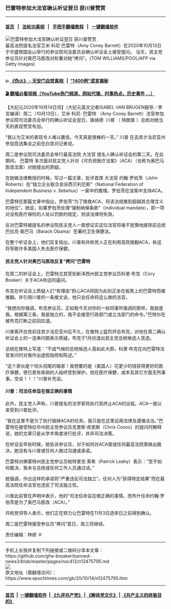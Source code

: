 ### 巴雷特参加大法官确认听证翌日 获川普赞赏
------------------------

#### [首页](https://github.com/gfw-breaker/banned-news3/blob/master/README.md) &nbsp;&nbsp;|&nbsp;&nbsp; [法轮功真相](https://github.com/begood0513/basic/blob/master/README.md)  &nbsp;&nbsp;|&nbsp;&nbsp; [手把手翻墙教程](https://github.com/gfw-breaker/guides/wiki)  &nbsp;&nbsp;|&nbsp;&nbsp; [一键翻墙软件](https://github.com/gfw-breaker/nogfw/blob/master/README.md)  



<div><img alt="巴雷特参加大法官确认听证翌日 获川普赞赏" class="attachment-djy_600_400 size-djy_600_400 wp-post-image" src="https://i.epochtimes.com/assets/uploads/2020/10/GettyImages-1229050957-600x400.jpg"/>
<div class="caption">
 最高法院提名法官艾米·科尼·巴雷特（Amy Coney Barrett）在2020年10月13日于华盛顿国会山举行的参议院司法委员会确认听证会上接受提问。 当天，民主党参议员针对奥巴马医改对轮番对她“拷问”。(TOM WILLIAMS/POOL/AFP via Getty Images)
</div></div><hr/>

#### 💥 [《伪火》 - 天安门自焚真相 ](http://158.247.195.190:10000/videos/blog/weihuo.html)&nbsp; |&nbsp; [“1400例”谎言揭秘  ](http://158.247.195.190:10000/videos/blog/jiexi1400.html)

#### [ 🎬  翻墙必看视频（YouTube热门频道、网站代理、时事热点、历史事件 ...）](https://github.com/gfw-breaker/links/blob/master/banned.md)

<div><p>
 【大纪元2020年10月14日讯】（大纪元英文记者ISABEL VAN BRUGEN报导／李言编译）周二（10月13日），艾米·科尼·
 <ok href="https://www.epochtimes.com/gb/tag/%E5%B7%B4%E9%9B%B7%E7%89%B9.html">
  巴雷特
 </ok>
 （Amy Coney Barrett）法官参加参议院司法委员会举行的确认听证会翌日，唐纳德·
 <ok href="https://www.epochtimes.com/gb/tag/%E5%B7%9D%E6%99%AE.html">
  川普
 </ok>
 （
 <ok href="https://www.epochtimes.com/gb/tag/%E7%89%B9%E6%9C%97%E6%99%AE.html">
  特朗普
 </ok>
 ）总统对她当天的表现赞赏有加。
</p>
<p>
 “我认为艾米的表现令人难以置信。今天真是很棒的一天。”
 <ok href="https://www.epochtimes.com/gb/tag/%E5%B7%9D%E6%99%AE.html">
  川普
 </ok>
 在去宾夕法尼亚州参加竞选集会之前在白宫对记者说。
</p>
<p>
 周二是参议院司法委员会举行最高法院
 <ok href="https://www.epochtimes.com/gb/tag/%E5%A4%A7%E6%B3%95%E5%AE%98.html">
  大法官
 </ok>
 提名人确认听证会的第二天。在此期间，
 <ok href="https://www.epochtimes.com/gb/tag/%E5%B7%B4%E9%9B%B7%E7%89%B9.html">
  巴雷特
 </ok>
 多次面对民主党人针对《可负担医疗法案》（ACA）（也称为奥巴马医改法案）对她提出的质疑。
</p>
<p>
 在她做法律教授的时候，写过一篇文章，批评首席
 <ok href="https://www.epochtimes.com/gb/tag/%E5%A4%A7%E6%B3%95%E5%AE%98.html">
  大法官
 </ok>
 约翰·罗伯茨（John Roberts）在“独立企业联合会诉西贝利厄斯”（National Federation of Independent Business v. Sebelius）一案中的推理。罗伯茨在该案中支持ACA。
</p>
<p>
 巴雷特在那篇文章中指出，罗伯茨“为了挽救ACA，将该法规推到超越其合理含义的地位”。她说，如果罗伯茨处理“强制纳保条款”（individual mandate），即一项对没有医疗保险的人处以罚款的规定，则该法律将失效。
</p>
<p>
 反对巴雷特被提名的参议院民主党人一直想证实这位法官将毫不犹豫地废除前总统巴拉克·奥巴马（Barack Obama）签署的卫生保健法。
</p>
<p>
 在整个听证会上，他们反复指出，川普和共和党人正在利用高院推翻ACA，称这将导致许多美国人失去医疗保健。
</p>
<h4>
 民主党人针对奥巴马医改反复“拷问”巴雷特
</h4>
<p>
 在周二的听证会上，巴雷特尤其受到新泽西州民主党参议员科里·布克（Cory Booker）关于ACA命运的逼问。
</p>
<p>
 布克在听证会上质疑人们“有理由”担心ACA将因为此刻正坐在板凳上的巴雷特而被推翻。并引用川普的一条推文说，他只会任命将这么做的法官。
</p>
<p>
 “我想向你强调，布克参议员，正如我今天对你的一些同事所强调的那样，我就是我。根据第三条，我是独立的，我不会接受行政部门或立法部门的命令。”巴特尔在被布克打断之前回应道。
</p>
<p>
 川普离开白宫前往宾夕法尼亚州后不久，在推特上猛烈抨击布克，对他在周二确认听证会上的一连串问题表示质疑。布克于1月份退出民主党总统候选人竞选。
</p>
<p>
 总统在推特上写道：“不成气候的总统候选人竟如此大胆，科里·布克在向巴雷特法官发问时对我作出虚假指控和陈述。”
</p>
<p>
 “这个家伙是个彻头彻尾的输家！我想要的是（美国人）花更少的钱获得更好的医疗保健，使已患有疾病的人始终受到保护。他在医疗保健、成本及其它方面无所事事。空谈！！！”川普补充说。
</p>
<h4>
 川普：司法任命旨在做正确的事情
</h4>
<p>
 此外，民主党人声称，川普提名的法学家将执行其终止ACA的议程。ACA一直以来受到川普批评。
</p>
<p>
 “我在这里不是为了执行毁掉ACA的任务。我只是在这里运用法律及遵循法治。”巴雷特在接受特拉华州民主党参议员克里斯·库恩斯（Chris Coons）的提问时解释说，她的文章只是从学术角度进行批评，并非司法决策。
</p>
<p>
 在听证会早些时候，她告诉参议员，对于如何对ACA案或任何最高法院案做出裁决，她没有与川普或任何人做过沟通或承诺。
</p>
<p>
 巴雷特对佛蒙特州民主党参议员帕特里克·莱希（Patrick Leahy）表示：“至于如何裁决，我未与总统或任何工作人员通过话。”
</p>
<p>
 她强调，作出这样的承诺将“严重违反司法独立”。任何人为“获得特定结果”而在最高法院任命法官也违反了司法独立性。
</p>
<p>
 川普此前曾在声明中表示，他的“司法任命旨在做正确的事情。而布什任命约翰·罗伯茨是为了奥巴马医改（ACA）。”
</p>
<p>
 共和党领导人表示，他们正在努力让巴雷特在11月3日选举日之前得到确认。
</p>
<p>
 周二是巴雷特接受参议员“拷问”首日，周三将继续。
</p>
<p>
 责任编辑：林妍 ＃
</p>
</div>
<hr/>
手机上长按并复制下列链接或二维码分享本文章：<br/>
https://github.com/gfw-breaker/banned-news3/blob/master/pages/nsc412/n12475795.md <br/>
<a href='https://github.com/gfw-breaker/banned-news3/blob/master/pages/nsc412/n12475795.md'><img src='https://github.com/gfw-breaker/banned-news3/blob/master/pages/nsc412/n12475795.md.png'/></a> <br/>
原文地址（需翻墙访问）：https://www.epochtimes.com/gb/20/10/14/n12475795.htm


------------------------
#### [首页](https://github.com/gfw-breaker/banned-news3/blob/master/README.md) &nbsp;|&nbsp; [一键翻墙软件](https://github.com/gfw-breaker/nogfw/blob/master/README.md) &nbsp;| [《九评共产党》](https://github.com/gfw-breaker/9ping.md/blob/master/README.md#九评之一评共产党是什么) | [《解体党文化》](https://github.com/gfw-breaker/jtdwh.md/blob/master/README.md) | [《共产主义的终极目的》](https://github.com/gfw-breaker/gczydzjmd.md/blob/master/README.md)


<img src='http://gfw-breaker.win/banned-news3/pages/nsc412/n12475795.md' width='0px' height='0px'/>